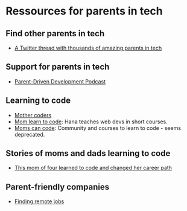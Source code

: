 # Ressources for parents in tech

## Find other parents in tech
- [A Twitter thread with thousands of amazing parents in tech](https://twitter.com/mgreiler/status/1168812768839065601?s=20)


## Support for parents in tech
- [Parent-Driven Development Podcast](https://www.parentdrivendevelopment.com/)

## Learning to code
- [Mother coders](http://www.mothercoders.org/)
- [Mom learn to code](https://www.momslearntocode.com/): Hana teaches web devs in short courses.
- [Moms can code](https://moms-can-code.mn.co/): Community and courses to learn to code - seems deprecated.


## Stories of moms and dads learning to code
- [This mom of four learned to code and changed her career path](https://www.nocsdegree.com/how-this-mom-changed-career-path-by-learning-to-code/)


## Parent-friendly companies
- [Finding remote jobs](https://github.com/lukasz-madon/awesome-remote-job)
